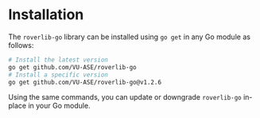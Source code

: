 # Installation

The `roverlib-go` library can be installed using `go get` in any Go module as follows:

```bash
# Install the latest version
go get github.com/VU-ASE/roverlib-go
# Install a specific version
go get github.com/VU-ASE/roverlib-go@v1.2.6
```

Using the same commands, you can update or downgrade `roverlib-go` in-place in your Go module.
